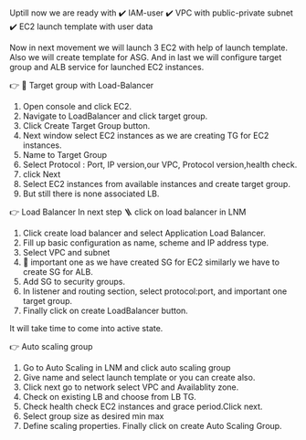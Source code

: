 Uptill now we are ready with 
✔️ IAM-user
✔️ VPC with public-private subnet
✔️ EC2 launch template with user data

Now in next movement we will launch 3 EC2 with help of launch template.
Also we will create template for ASG. And in last we will configure target group and ALB service for launched EC2 instances.



👉 🎯 Target group with Load-Balancer 

1. Open console and click EC2.
2. Navigate to LoadBalancer and click target group.
3. Click Create Target Group button.
4. Next window select EC2 instances as we are creating TG for EC2 instances.
5. Name to Target Group
6. Select Protocol : Port, IP version,our VPC, Protocol version,health check.
7. click Next 
8. Select EC2 instances from available instances and create target group.
9. But still there is none associated LB.



👉 Load Balancer 
In next step 🪜 click on load balancer in LNM
1. Click create load balancer and select Application Load Balancer.
2. Fill up basic configuration as name, scheme and IP address type.
3. Select VPC and subnet
4. 🍒 important one as we have created SG for EC2 similarly we have to create SG for ALB.
5. Add SG to security groups.
6. In listener and routing section, select protocol:port, and important one target group.
7. Finally click on create LoadBalancer button.

It will take time to come into active state.




👉 Auto scaling group
1. Go to Auto Scaling in LNM and click auto scaling group
2. Give name and select launch template or you can create also.
3. Click next go to network select VPC and Availablity zone.
4. Check on existing LB and choose from LB TG.
5. Check health check EC2 instances and grace period.Click next.
6. Select group size as desired min max
7. Define scaling properties.
Finally click on create Auto Scaling Group.

